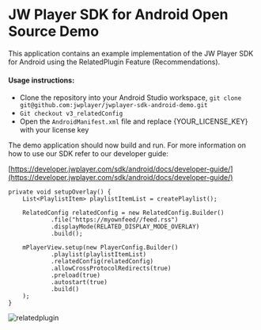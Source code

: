 # JW Player SDK for Android Open Source Demo

This application contains an example implementation of the JW Player SDK for Android using the RelatedPlugin Feature (Recommendations).

#### Usage instructions:

-	Clone the repository into your Android Studio workspace, `git clone git@github.com:jwplayer/jwplayer-sdk-android-demo.git`
- `Git checkout v3_relatedConfig`
-	Open the `AndroidManifest.xml` file and replace {YOUR_LICENSE_KEY} with your license key

The demo application should now build and run. For more information on how to use our SDK refer to our developer guide:

[https://developer.jwplayer.com/sdk/android/docs/developer-guide/](https://developer.jwplayer.com/sdk/android/docs/developer-guide/)


	private void setupOverlay() {
		List<PlaylistItem> playlistItemList = createPlaylist();

		RelatedConfig relatedConfig = new RelatedConfig.Builder()
				.file("https://myownfeed//feed.rss")
				.displayMode(RELATED_DISPLAY_MODE_OVERLAY)
				.build();

		mPlayerView.setup(new PlayerConfig.Builder()
				.playlist(playlistItemList)
				.relatedConfig(relatedConfig)
				.allowCrossProtocolRedirects(true)
				.preload(true)
				.autostart(true)
				.build()
		);
	}
  ![relatedplugin](https://s3.amazonaws.com/qa.jwplayer.com/~hyunjoo/android/jira/v342/relatedplugin/v342-relatedplugin.png)
